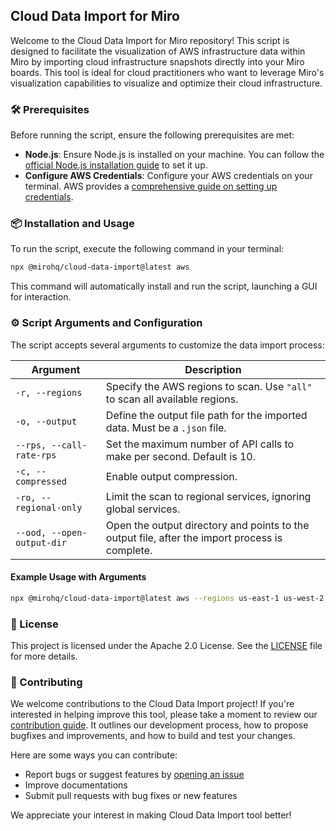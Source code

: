 ## Cloud Data Import for Miro

Welcome to the Cloud Data Import for Miro repository! This script is designed to facilitate the visualization of AWS infrastructure data within Miro by importing cloud infrastructure snapshots directly into your Miro boards. This tool is ideal for cloud practitioners who want to leverage Miro's visualization capabilities to visualize and optimize their cloud infrastructure.

### 🛠 Prerequisites

Before running the script, ensure the following prerequisites are met:

- **Node.js**: Ensure Node.js is installed on your machine. You can follow the [official Node.js installation guide](https://nodejs.org/en/download/) to set it up.
- **Configure AWS Credentials**: Configure your AWS credentials on your terminal. AWS provides a [comprehensive guide on setting up credentials](https://docs.aws.amazon.com/cli/latest/userguide/cli-configure-quickstart.html).

### 📦 Installation and Usage

To run the script, execute the following command in your terminal:

```sh
npx @mirohq/cloud-data-import@latest aws
```

This command will automatically install and run the script, launching a GUI for interaction.

### ⚙️ Script Arguments and Configuration

The script accepts several arguments to customize the data import process:

| Argument                   | Description                                                                                    |
| -------------------------- | ---------------------------------------------------------------------------------------------- |
| `-r, --regions`            | Specify the AWS regions to scan. Use `"all"` to scan all available regions.                    |
| `-o, --output`             | Define the output file path for the imported data. Must be a `.json` file.                     |
| `--rps, --call-rate-rps`   | Set the maximum number of API calls to make per second. Default is 10.                         |
| `-c, --compressed`         | Enable output compression.                                                                     |
| `-ro, --regional-only`     | Limit the scan to regional services, ignoring global services.                                 |
| `--ood, --open-output-dir` | Open the output directory and points to the output file, after the import process is complete. |

#### Example Usage with Arguments

```sh
npx @mirohq/cloud-data-import@latest aws --regions us-east-1 us-west-2 --output ./data.json --call-rate-rps 5 --compressed
```

### 📜 License

This project is licensed under the Apache 2.0 License. See the [LICENSE](LICENSE) file for more details.

### 🤝 Contributing

We welcome contributions to the Cloud Data Import project! If you're interested in helping improve this tool, please take a moment to review our [contribution guide](CONTRIBUTING.md). It outlines our development process, how to propose bugfixes and improvements, and how to build and test your changes.

Here are some ways you can contribute:

- Report bugs or suggest features by [opening an issue](https://github.com/miroapp/cloud-data-import/issues/new/choose)
- Improve documentations
- Submit pull requests with bug fixes or new features

We appreciate your interest in making Cloud Data Import tool better!

